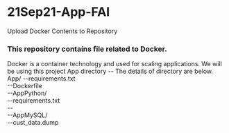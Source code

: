 # 21Sep21-App-FAI
Upload Docker Contents to Repository

### This repository contains file related to Docker. 
Docker is a container technology and used for scaling applications.
We will be using this project App directory --
The details of directory are below.
App/
  --requirements.txt</br>
  --Dockerfile</br>
  --AppPython/</br>
    --requirements.txt</br>
    --</br>
  --AppMySQL/</br>
    --cust_data.dump</br>  		
